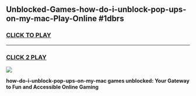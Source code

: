 
## Unblocked-Games-how-do-i-unblock-pop-ups-on-my-mac-Play-Online #1dbrs
<h3>
<a href="https://news.freeplayer.one?title=how-do-i-unblock-pop-ups-on-my-mac&ref=3">CLICK TO PLAY</a></h3>
<hr>

<h3>
<a href="https://news.freeplayer.one?title=how-do-i-unblock-pop-ups-on-my-mac&ref=3">CLICK 2 PLAY</a>
  
</h3>

<a href="https://news.freeplayer.one?title=how-do-i-unblock-pop-ups-on-my-mac&ref=3"><img src="https://clearcache.store/games.png"></a>


**how-do-i-unblock-pop-ups-on-my-mac games unblocked: Your Gateway to Fun and Accessible Online Gaming**
